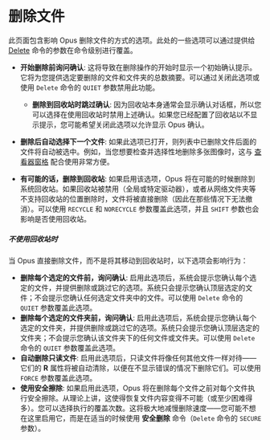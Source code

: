 # 删除文件

此页面包含影响 Opus 删除文件的方式的选项。此处的一些选项可以通过提供给 [Delete](/Manual/reference/command_reference/internal_commands/delete.zh.md) 命令的参数在命令级别进行覆盖。

- **开始删除前询问确认**: 这将导致在删除操作的开始时显示一个初始确认提示。它将为您提供选定要删除的文件和文件夹的总数摘要。可以通过关闭此选项或使用 `Delete` 命令的 `QUIET` 参数禁用此功能。
  - **删除到回收站时跳过确认**: 因为回收站本身通常会显示确认对话框，所以您可以选择在使用回收站时禁用上述确认。如果您已经配置了回收站以不显示提示，您可能希望关闭此选项以允许显示 Opus 确认。

- **删除后自动选择下一个文件**: 如果此选项已打开，则列表中已删除文件后面的文件将自动被选中。例如，当您想要检查并选择性地删除多张图像时，这与 [查看器窗格](/Manual/basic_concepts/the_lister/viewer_pane.zh.md) 配合使用非常方便。
- **有可能的话，删除到回收站**: 如果启用该选项，Opus 将在可能的时候删除到系统回收站。如果回收站被禁用（全局或特定驱动器），或者从网络文件夹等不支持回收站的位置删除时，文件将被直接删除（因此在那些情况下无法撤消）。可以使用 `RECYCLE` 和 `NORECYCLE` 参数覆盖此选项，并且 `SHIFT` 参数也会影响是否使用回收站。

##### 不使用回收站时

当 Opus 直接删除文件，而不是将其移动到回收站时，以下选项会影响行为：

- **删除每个选定的文件前，询问确认**: 启用此选项后，系统会提示您确认每个选定的文件，并提供删除或跳过它的选项。系统只会提示您确认顶层选定的文件；不会提示您确认任何选定文件夹中的文件。可以使用 `Delete` 命令的 `QUIET` 参数覆盖此选项。
- **删除每个选定的文件夹前，询问确认**: 启用此选项后，系统会提示您确认每个选定的文件夹，并提供删除或跳过它的选项。系统只会提示您确认顶层选定的文件夹；不会提示您确认该文件夹下的任何文件或文件夹。可以使用 `Delete` 命令的 `QUIET` 参数覆盖此选项。
- **自动删除只读文件**: 启用此选项后，只读文件将像任何其他文件一样对待——它们的 **R** 属性将被自动清除，以便在不显示错误的情况下删除它们。可以使用 `FORCE` 参数覆盖此选项。
- **使用安全擦除**: 如果启用此选项，Opus 将在删除每个文件之前对每个文件执行安全擦除。从理论上讲，这使得恢复文件内容变得不可能（或至少困难得多）。您可以选择执行的覆盖次数。这将极大地减慢删除速度——您可能不想在这里启用它，而是在适当的时候使用 **安全删除** 命令（`Delete` 命令的 `SECURE` 参数）。